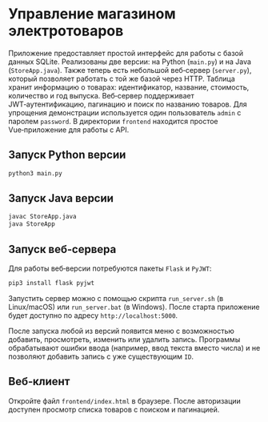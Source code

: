 # Управление магазином электротоваров

Приложение предоставляет простой интерфейс для работы с базой данных SQLite. 
Реализованы две версии: на Python (`main.py`) и на Java (`StoreApp.java`). 
Также теперь есть небольшой веб‑сервер (`server.py`), который позволяет работать
с той же базой через HTTP. Таблица хранит информацию о товарах: идентификатор,
название, стоимость, количество и год выпуска. Веб‑сервер поддерживает
JWT‑аутентификацию, пагинацию и поиск по названию товаров. Для упрощения
демонстрации используется один пользователь `admin` с паролем `password`.
В директории `frontend` находится простое Vue‑приложение для работы с API.

## Запуск Python версии

```bash
python3 main.py
```

## Запуск Java версии

```bash
javac StoreApp.java
java StoreApp
```

## Запуск веб‑сервера

Для работы веб‑версии потребуются пакеты `Flask` и `PyJWT`:

```bash
pip3 install flask pyjwt
```

Запустить сервер можно с помощью скрипта `run_server.sh` (в Linux/macOS) или
`run_server.bat` (в Windows). После старта приложение будет доступно по адресу
`http://localhost:5000`.

После запуска любой из версий появится меню с возможностью добавить, просмотреть, изменить или удалить запись. Программы обрабатывают ошибки ввода (например, ввод текста вместо числа) и не позволяют добавить запись с уже существующим `ID`.

## Веб‑клиент

Откройте файл `frontend/index.html` в браузере. После авторизации доступен просмотр списка товаров с поиском и пагинацией.
